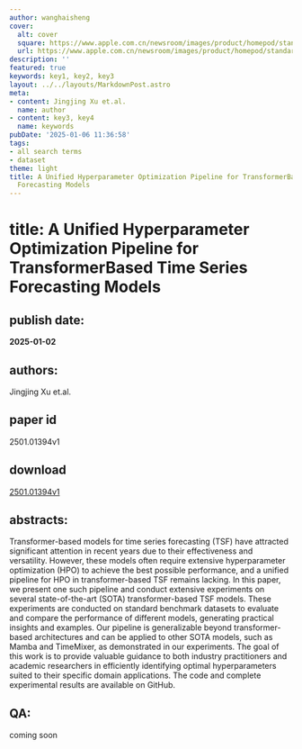 ```yaml
---
author: wanghaisheng
cover:
  alt: cover
  square: https://www.apple.com.cn/newsroom/images/product/homepod/standard/Apple-HomePod-hero-230118_big.jpg.large_2x.jpg
  url: https://www.apple.com.cn/newsroom/images/product/homepod/standard/Apple-HomePod-hero-230118_big.jpg.large_2x.jpg
description: ''
featured: true
keywords: key1, key2, key3
layout: ../../layouts/MarkdownPost.astro
meta:
- content: Jingjing Xu et.al.
  name: author
- content: key3, key4
  name: keywords
pubDate: '2025-01-06 11:36:58'
tags:
- all search terms
- dataset
theme: light
title: A Unified Hyperparameter Optimization Pipeline for TransformerBased Time Series
  Forecasting Models
---
```


# title: A Unified Hyperparameter Optimization Pipeline for TransformerBased Time Series Forecasting Models 
## publish date: 
**2025-01-02** 
## authors: 
  Jingjing Xu et.al. 
## paper id
2501.01394v1
## download
[2501.01394v1](http://arxiv.org/abs/2501.01394v1)
## abstracts:
Transformer-based models for time series forecasting (TSF) have attracted significant attention in recent years due to their effectiveness and versatility. However, these models often require extensive hyperparameter optimization (HPO) to achieve the best possible performance, and a unified pipeline for HPO in transformer-based TSF remains lacking. In this paper, we present one such pipeline and conduct extensive experiments on several state-of-the-art (SOTA) transformer-based TSF models. These experiments are conducted on standard benchmark datasets to evaluate and compare the performance of different models, generating practical insights and examples. Our pipeline is generalizable beyond transformer-based architectures and can be applied to other SOTA models, such as Mamba and TimeMixer, as demonstrated in our experiments. The goal of this work is to provide valuable guidance to both industry practitioners and academic researchers in efficiently identifying optimal hyperparameters suited to their specific domain applications. The code and complete experimental results are available on GitHub.
## QA:
coming soon

